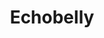 ---
title: "Echobelly"
summary: "Echobelly are a British rock band, debuting in 1994 with their album Everyone's Got One. They were often compared to Blondie and The Smiths; Morrissey becoming a fan of the group.The most prominent part of Echobelly's success formula was vocalist Sonya Madan, who was also the group's lyricist. Born in Delhi, India, before moving to England at the age of two, Madan had an atypical background for a pop star. Her upbringing made rock music an unusual choice for her as a youngster and she did not attend her first rock concert until she was in college. In 1990 she met Glenn Johansson, a guitarist from Sweden. In a radio interview with Janice Long, on BBC Radio Wales, in December 2017, she admitted that her parents had initially found it hard to accept her choice of career."
image: "echobelly.jpg"
apple_music_artist_url: "https://music.apple.com/gb/artist/echobelly/396582"
wikipedia_url: "https://en.wikipedia.org/wiki/Echobelly"
---